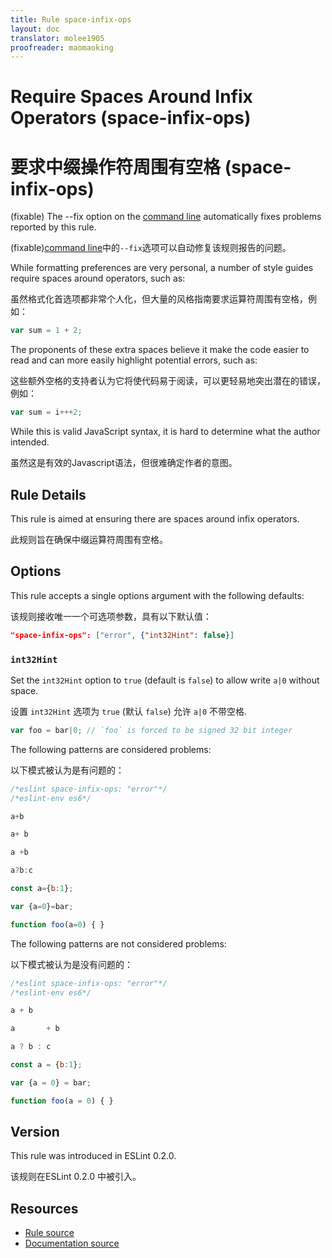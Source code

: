 ```yaml
---
title: Rule space-infix-ops
layout: doc
translator: molee1905
proofreader: maomaoking
---
```

<!-- Note: No pull requests accepted for this file. See README.md in the root directory for details. -->

# Require Spaces Around Infix Operators (space-infix-ops)

# 要求中缀操作符周围有空格 (space-infix-ops)

(fixable) The --fix option on the [command line](../user-guide/command-line-interface#fix) automatically fixes problems reported by this rule.

(fixable)[command line](../user-guide/command-line-interface#fix)中的`--fix`选项可以自动修复该规则报告的问题。

While formatting preferences are very personal, a number of style guides require spaces around operators, such as:

虽然格式化首选项都非常个人化，但大量的风格指南要求运算符周围有空格，例如：

```js
var sum = 1 + 2;
```

The proponents of these extra spaces believe it make the code easier to read and can more easily highlight potential errors, such as:

这些额外空格的支持者认为它将使代码易于阅读，可以更轻易地突出潜在的错误，例如：

```js
var sum = i+++2;
```

While this is valid JavaScript syntax, it is hard to determine what the author intended.

虽然这是有效的Javascript语法，但很难确定作者的意图。

## Rule Details

This rule is aimed at ensuring there are spaces around infix operators.

此规则旨在确保中缀运算符周围有空格。

## Options

This rule accepts a single options argument with the following defaults:

该规则接收唯一一个可选项参数，具有以下默认值：

```json
"space-infix-ops": ["error", {"int32Hint": false}]
```

### `int32Hint`

Set the `int32Hint` option to `true` (default is `false`) to allow write `a|0` without space.

设置 `int32Hint` 选项为 `true` (默认 `false`) 允许 `a|0` 不带空格.

```js
var foo = bar|0; // `foo` is forced to be signed 32 bit integer
```

The following patterns are considered problems:

以下模式被认为是有问题的：

```js
/*eslint space-infix-ops: "error"*/
/*eslint-env es6*/

a+b

a+ b

a +b

a?b:c

const a={b:1};

var {a=0}=bar;

function foo(a=0) { }
```

The following patterns are not considered problems:

以下模式被认为是没有问题的：

```js
/*eslint space-infix-ops: "error"*/
/*eslint-env es6*/

a + b

a       + b

a ? b : c

const a = {b:1};

var {a = 0} = bar;

function foo(a = 0) { }
```

## Version

This rule was introduced in ESLint 0.2.0.

该规则在ESLint 0.2.0 中被引入。

## Resources

* [Rule source](https://github.com/eslint/eslint/tree/master/lib/rules/space-infix-ops.js)
* [Documentation source](https://github.com/eslint/eslint/tree/master/docs/rules/space-infix-ops.md)
